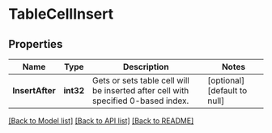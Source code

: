 # TableCellInsert

## Properties
Name | Type | Description | Notes
------------ | ------------- | ------------- | -------------
**InsertAfter** | **int32** | Gets or sets table cell will be inserted after cell with specified 0-based index. | [optional] [default to null]

[[Back to Model list]](../README.md#documentation-for-models) [[Back to API list]](../README.md#documentation-for-api-endpoints) [[Back to README]](../README.md)


